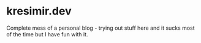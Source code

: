# kresimir.dev
Complete mess of a personal blog - trying out stuff here and it sucks most of the time but I have fun with it.
